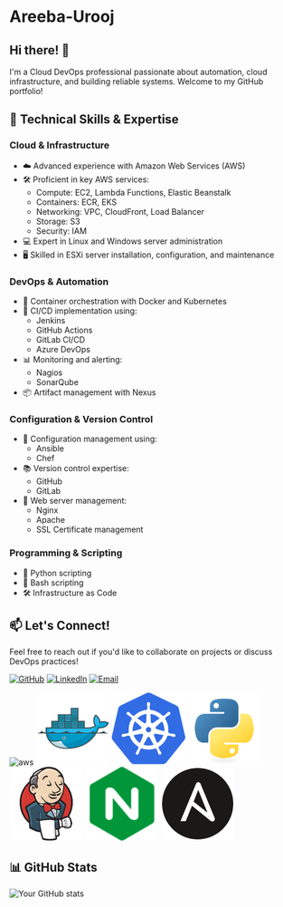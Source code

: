 # Areeba-Urooj

## Hi there! 👋

I'm a Cloud DevOps professional passionate about automation, cloud infrastructure, and building reliable systems. Welcome to my GitHub portfolio!

## 🔧 Technical Skills & Expertise

### Cloud & Infrastructure
- ☁️ Advanced experience with Amazon Web Services (AWS)
- 🛠️ Proficient in key AWS services:
  - Compute: EC2, Lambda Functions, Elastic Beanstalk
  - Containers: ECR, EKS
  - Networking: VPC, CloudFront, Load Balancer
  - Storage: S3
  - Security: IAM
- 💻 Expert in Linux and Windows server administration
- 🖥️ Skilled in ESXi server installation, configuration, and maintenance

### DevOps & Automation                                                                                                                          
- 🐳 Container orchestration with Docker and Kubernetes
- 🔄 CI/CD implementation using:
  - Jenkins
  - GitHub Actions
  - GitLab CI/CD
  - Azure DevOps
- 📊 Monitoring and alerting:
  - Nagios
  - SonarQube
- 📦 Artifact management with Nexus

### Configuration & Version Control
- 🔧 Configuration management using:
  - Ansible
  - Chef
- 📚 Version control expertise:
  - GitHub
  - GitLab
- 🔐 Web server management:
  - Nginx
  - Apache
  - SSL Certificate management

### Programming & Scripting
- 🐍 Python scripting
- 📜 Bash scripting
- 🛠️ Infrastructure as Code

## 📫 Let's Connect!
Feel free to reach out if you'd like to collaborate on projects or discuss DevOps practices!


[![GitHub](https://img.shields.io/badge/-GitHub-181717?style=flat&logo=github)](https://github.com/Areeba-Urooj)
[![LinkedIn](https://img.shields.io/badge/-LinkedIn-0077B5?style=flat&logo=linkedin)](https://www.linkedin.com/in/areeba-urooj-8a1606279/)
[![Email](https://img.shields.io/badge/-Email-D14836?style=flat&logo=gmail)](mailto:cmy61677@gmail.com)






<p align="left">
 <img src="https://github.com/user-attachments/assets/9f4184db-9824-47c9-968e-b2315cd45d83" alt="aws" width="130" height="130"/>
 <img src="https://raw.githubusercontent.com/devicons/devicon/master/icons/docker/docker-original.svg" alt="docker" width="130" height="130"/>
 <img src="https://raw.githubusercontent.com/devicons/devicon/master/icons/kubernetes/kubernetes-plain.svg" alt="kubernetes" width="130" height="130"/>
 <img src="https://raw.githubusercontent.com/devicons/devicon/master/icons/python/python-original.svg" alt="python" width="130" height="130"/>
 <img src="https://raw.githubusercontent.com/devicons/devicon/master/icons/jenkins/jenkins-original.svg" alt="jenkins" width="130" height="130"/>
 <img src="https://raw.githubusercontent.com/devicons/devicon/master/icons/nginx/nginx-original.svg" alt="nginx" width="130" height="130"/>
 <img src="https://raw.githubusercontent.com/devicons/devicon/master/icons/ansible/ansible-original.svg" alt="ansible" width="130" height="130"/>
</p>





## 📊 GitHub Stats
![Your GitHub stats](https://github-readme-stats.vercel.app/api?username=Areeba-Urooj&show_icons=true&theme=radical)
